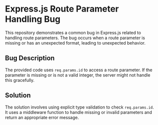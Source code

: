 # Express.js Route Parameter Handling Bug

This repository demonstrates a common bug in Express.js related to handling route parameters. The bug occurs when a route parameter is missing or has an unexpected format, leading to unexpected behavior.

## Bug Description

The provided code uses `req.params.id` to access a route parameter.  If the parameter is missing or is not a valid integer, the server might not handle this gracefully.

## Solution

The solution involves using explicit type validation to check `req.params.id`.  It uses a middleware function to handle missing or invalid parameters and return an appropriate error message.